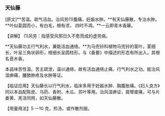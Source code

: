 ### **天仙藤**

[原文]**苦温。疏气活血。治风劳(1)腹痛，妊娠水肿。**有天仙藤散，专治水肿。**叶似葛圆而小，有白毛，根有须， 四时不凋。**一云即青木香藤。

【讲解】 (1)风劳：指感受风邪日久不愈而成的虚劳病。

**天仙藤功主行气利水，兼能活血通络。**为马兜铃科植物马兜铃的茎叶。茎细长，叶呈三角状卵形，根细长呈圆柱形。与《备要》中描述的形态有所出入。其根名音木香。

本品味苦性温。苦主疏泄，温以通络，故有活血通络止痛，行气利水之功。能治风湿痹痛，腰膝肿疼及水肿等证。

【临证应用】天仙藤长以行气利水，临床多用于妊娠水肿、胸腹胀痛。《妇人良方》同以本品配陈皮、乌药、香附、木瓜、苏叶等用。治风湿痹证，肩臂痠痛，可与片姜黄、羌活同用，如天仙藤散。

【用量用法】5 一10 克，煎汤，或作散剂服。

